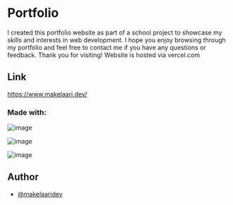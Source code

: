 
# Portfolio

I created this portfolio website as part of a school project to showcase my skills and interests in web development. I hope you enjoy browsing through my portfolio and feel free to contact me if you have any questions or feedback. Thank you for visiting!
Website is hosted via vercel.com


## Link

https://www.makelaari.dev/


### Made with:

![image](https://img.shields.io/badge/HTML5-E34F26?style=for-the-badge&logo=html5&logoColor=white)

![image](https://img.shields.io/badge/CSS3-1572B6?style=for-the-badge&logo=css3&logoColor=white)

![image](https://img.shields.io/badge/JavaScript-323330?style=for-the-badge&logo=javascript&logoColor=F7DF1E)

## Author

- [@makelaaridev](https://github.com/makelaaridev)


